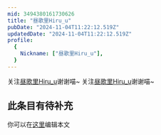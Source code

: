```yaml
---
mid: 3494380161730626
title: "昼歌里Hiru_u"
pubDate: "2024-11-04T11:22:12.519Z"
updatedDate: "2024-11-04T11:22:12.519Z"
profile:
  {
    Nickname: ["昼歌里Hiru_u"],
  }
---
```


关注[昼歌里Hiru_u](https://space.bilibili.com/3494380161730626)谢谢喵~ 关注[昼歌里Hiru_u](https://space.bilibili.com/3494380161730626)谢谢喵~

## 此条目有待补充
你可以在[这里](https://github.com/Yuhanawa/VTuber.ICU/edit/master/src/content/v/昼歌里Hiru_u/index.md)编辑本文
